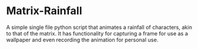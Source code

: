 # Matrix-Rainfall
A simple single file python script that animates a rainfall of characters, akin to that of the matrix. It has functionality for capturing a frame for use as a wallpaper and even recording the animation for personal use.
